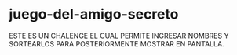 # juego-del-amigo-secreto
ESTE ES UN CHALENGE EL CUAL PERMITE INGRESAR NOMBRES Y SORTEARLOS PARA POSTERIORMENTE MOSTRAR EN PANTALLA.
